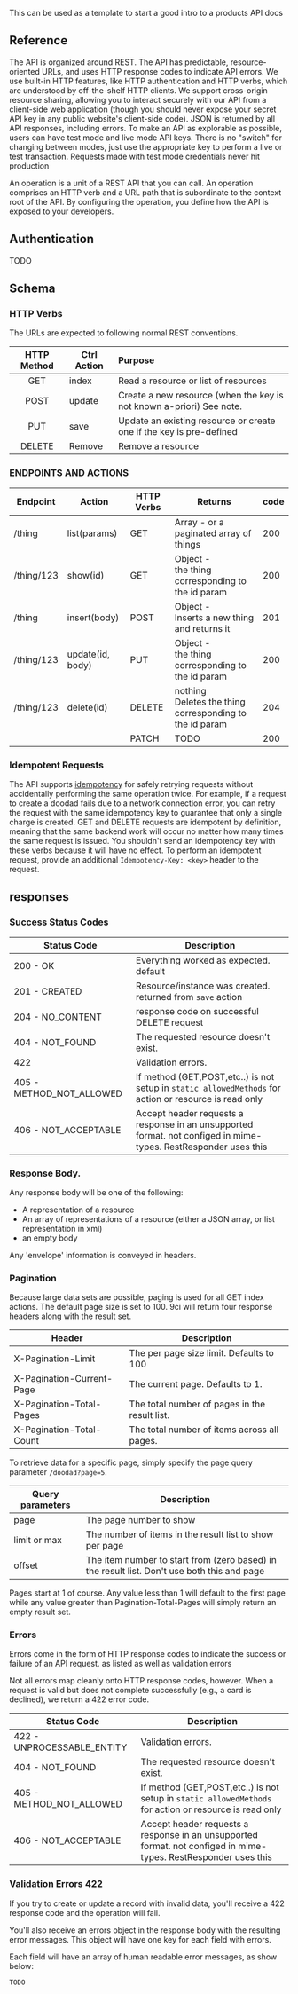 
This can be used as a template to start a good intro to a products API docs

## Reference

The API is organized around REST. The API has predictable, resource-oriented URLs, and uses HTTP response codes to indicate API errors. We use built-in HTTP features, like HTTP authentication and HTTP verbs, which are understood by off-the-shelf HTTP clients. We support cross-origin resource sharing, allowing you to interact securely with our API from a client-side web application (though you should never expose your secret API key in any public website's client-side code). JSON is returned by all API responses, including errors.
To make an API as explorable as possible, users can have test mode and live mode API keys. There is no "switch" for changing between modes, just use the appropriate key to perform a live or test transaction. Requests made with test mode credentials never hit production

An operation is a unit of a REST API that you can call. An operation comprises an HTTP verb and a URL path that is subordinate to the context root of the API. By configuring the operation, you define how the API is exposed to your developers.

## Authentication
TODO

## Schema

### HTTP Verbs

The URLs are expected to following normal REST conventions.

| HTTP Method | Ctrl Action |                                 Purpose                                 |
|:-----------:| ----------- |:----------------------------------------------------------------------- |
|     GET     | index       | Read a resource or list of resources                                    |
|    POST     | update      | Create a new resource (when the key is not known a-priori) See note. |
|     PUT     | save        | Update an existing resource or create one if the key is pre-defined     |
|   DELETE    | Remove      | Remove a resource                                                       |

### ENDPOINTS AND ACTIONS

|  Endpoint  |      Action       | HTTP Verbs |                           Returns                            | code |
| ---------- | ----------------- | ---------- | ------------------------------------------------------------ | ---- |
| /thing     | list(params)      | GET        | Array - or a paginated array of things                       | 200  |
| /thing/123 | show(id)         | GET        | Object - <br>  the thing corresponding to the id param          | 200  |
| /thing     | insert(body)      | POST       | Object - <br> Inserts a new thing and returns it                | 201  |
| /thing/123 | update(id, body) | PUT        | Object - <br>  the thing corresponding to the id param          | 200  |
| /thing/123 | delete(id)       | DELETE     | nothing <br>  Deletes the thing corresponding to the id param | 204  |
|            |                   | PATCH      | TODO                                                         | 200  |


### Idempotent Requests

The API supports [idempotency] for safely retrying requests without accidentally performing the same operation twice. For example, if a request to create a doodad fails due to a network connection error, you can retry the request with the same idempotency key to guarantee that only a single charge is created.
GET and DELETE requests are idempotent by definition, meaning that the same backend work will occur no matter how many times the same request is issued. You shouldn't send an idempotency key with these verbs because it will have no effect.
To perform an idempotent request, provide an additional `Idempotency-Key: <key>` header to the request.

  [idempotency]: https://en.wikipedia.org/wiki/Idempotence

## responses

### Success Status Codes

   Status Code    |                        Description                         
 ---------------- | ----------------------------------------------------------
 200 - OK         | Everything worked as expected. default                     
 201 - CREATED    | Resource/instance was created. returned from `save` action
 204 - NO_CONTENT | response code on successful DELETE request                 
 404 - NOT_FOUND  | The requested resource doesn't exist.                      
 422              | Validation errors.
 405 - METHOD_NOT_ALLOWED | If method (GET,POST,etc..) is not setup in `static allowedMethods` for action or resource is read only
 406 - NOT_ACCEPTABLE  | Accept header requests a response in an unsupported format. not configed in mime-types. RestResponder uses this

### Response Body.

Any response body will be one of the following:

* A representation of a resource
* An array of representations of a resource (either a JSON array, or list representation in xml)
* an empty body

Any 'envelope' information is conveyed in headers.

### Pagination

Because large data sets are possible, paging is used for all GET index actions.
The default page size is set to 100. 9ci will return four response headers along with the result set.

|          Header           |                  Description                  |
| ------------------------- | --------------------------------------------- |
| X-Pagination-Limit        | The per page size limit. Defaults to 100           |
| X-Pagination-Current-Page | The current page. Defaults to 1.              |
| X-Pagination-Total-Pages  | The total number of pages in the result list.  |
| X-Pagination-Total-Count  | The total number of items across all pages. |

To retrieve data for a specific page, simply specify the page query parameter `/doodad?page=5`.

| Query parameters |                                         Description                                         |
| ---------------- | ------------------------------------------------------------------------------------------- |
| page             | The page number to show                                                                     |
| limit or max     | The number of items in the result list to show per page                                     |
| offset           | The item number to start from (zero based) in the result list. Don't use both this and page |

Pages start at 1 of course. Any value less than 1 will default to the first page while any value greater than Pagination-Total-Pages will simply return an empty result set.

### Errors

Errors come in the form of HTTP response codes to indicate the success or failure of an API request. as listed as well as validation errors

Not all errors map cleanly onto HTTP response codes, however. When a request is valid but does not complete successfully (e.g., a card is declined), we return a 422 error code.

Status Code                |                        Description                         
-------------------------- | ----------------------------------------------------------                 
422 - UNPROCESSABLE_ENTITY | Validation errors.
404 - NOT_FOUND            | The requested resource doesn't exist.                      
405 - METHOD_NOT_ALLOWED   | If method (GET,POST,etc..) is not setup in `static allowedMethods` for action or resource is read only
406 - NOT_ACCEPTABLE       | Accept header requests a response in an unsupported format. not configed in mime-types. RestResponder uses this

### Validation Errors 422

If you try to create or update a record with invalid data, you'll receive a 422 response code and the operation will fail.

You'll also receive an errors object in the response body with the resulting error messages. This object will have one key for each field with errors.

Each field will have an array of human readable error messages, as show below:
```
TODO
```
